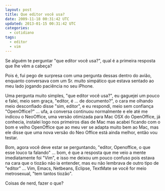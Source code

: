 ```yaml
---           
layout: post
title: Que editor você usa?
date: 2009-11-18 00:31:42 UTC
updated: 2013-01-15 00:31:42 UTC
categories: 
  - cotidiano
tags:
  - editor
  - vim
---
```

Se alguém te perguntar "que editor você usa?", qual é a primeira resposta que lhe vêm a cabeça?

Pois é, fui pego de surpresa com uma pergunta dessas dentro do avião, enquanto conversava com um Sr. muito simpático que estava sentado ao meu lado jogando paciência no seu iPhone.

Uma pergunta muito simples, "que editor você usa?", eu gaguejei um pouco e falei, meio sem graça, "editor, é ... de documento?", o cara me olhando meio desconfiado disse "sim, editor", e eu respondi, meio sem confiança "OpenOffice?" ... ufa, a conversa continuou normalmente e ele até me indicou o NeoOffice, uma versão otimizada para Mac OSX do OpenOffice, já conhecia, instalei logo nos primeiros dias de Mac mas acabei ficando com o bom e velho OpenOffice que ao meu ver se adapta muito bem ao Mac, mas ele disse que uma nova versão do Neo Office está ainda melhor, então vou testar.

Bom, agora você deve estar se perguntando, "editor, Openoffice, o que esse louco ta falando" ... bom, é que a resposta que me veio a mente imediatamente foi "Vim", e isso me deixou um pouco confuso pois estava na cara que o tiozão não ia entender, mas eu não lembrava de outro tipo de "editor" ... Vim, Emacs, Netbeans, Eclipse, TextMate se você for meio metrosexual, "tem tantos tiozão".

Coisas de nerd, fazer o que?
